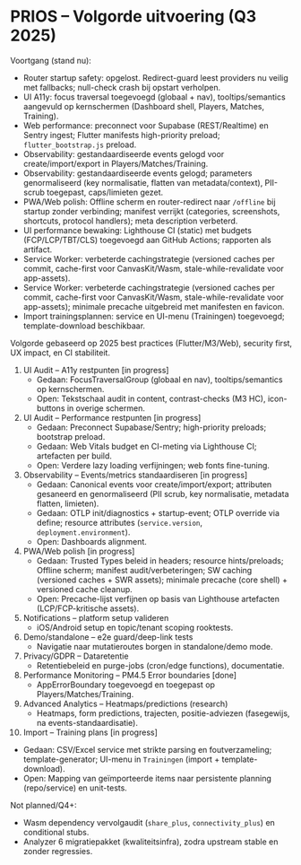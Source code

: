 # PRIOS – Volgorde uitvoering (Q3 2025)

Voortgang (stand nu):
- Router startup safety: opgelost. Redirect-guard leest providers nu veilig met fallbacks; null-check crash bij opstart verholpen.
- UI A11y: focus traversal toegevoegd (globaal + nav), tooltips/semantics aangevuld op kernschermen (Dashboard shell, Players, Matches, Training).
- Web performance: preconnect voor Supabase (REST/Realtime) en Sentry ingest; Flutter manifests high-priority preload; `flutter_bootstrap.js` preload.
- Observability: gestandaardiseerde events gelogd voor create/import/export in Players/Matches/Training.
 - Observability: gestandaardiseerde events gelogd; parameters genormaliseerd (key normalisatie, flatten van metadata/context), PII-scrub toegepast, caps/limieten gezet.
- PWA/Web polish: Offline scherm en router-redirect naar `/offline` bij startup zonder verbinding; manifest verrijkt (categories, screenshots, shortcuts, protocol handlers); meta description verbeterd.
- UI performance bewaking: Lighthouse CI (static) met budgets (FCP/LCP/TBT/CLS) toegevoegd aan GitHub Actions; rapporten als artifact.
- Service Worker: verbeterde cachingstrategie (versioned caches per commit, cache-first voor CanvasKit/Wasm, stale-while-revalidate voor app-assets).
 - Service Worker: verbeterde cachingstrategie (versioned caches per commit, cache-first voor CanvasKit/Wasm, stale-while-revalidate voor app-assets); minimale precache uitgebreid met manifesten en favicon.
- Import trainingsplannen: service en UI-menu (Trainingen) toegevoegd; template-download beschikbaar.


Volgorde gebaseerd op 2025 best practices (Flutter/M3/Web), security first, UX impact, en CI stabiliteit.

1. UI Audit – A11y restpunten [in progress]
   - Gedaan: FocusTraversalGroup (globaal en nav), tooltips/semantics op kernschermen.
   - Open: Tekstschaal audit in content, contrast-checks (M3 HC), icon-buttons in overige schermen.
2. UI Audit – Performance restpunten [in progress]
   - Gedaan: Preconnect Supabase/Sentry; high-priority preloads; bootstrap preload.
   - Gedaan: Web Vitals budget en CI-meting via Lighthouse CI; artefacten per build.
   - Open: Verdere lazy loading verfijningen; web fonts fine-tuning.
3. Observability – Events/metrics standaardiseren [in progress]
   - Gedaan: Canonical events voor create/import/export; attributen gesaneerd en genormaliseerd (PII scrub, key normalisatie, metadata flatten, limieten).
   - Gedaan: OTLP init/diagnostics + startup-event; OTLP override via define; resource attributes (`service.version`, `deployment.environment`).
   - Open: Dashboards alignment.
4. PWA/Web polish [in progress]
   - Gedaan: Trusted Types beleid in headers; resource hints/preloads; Offline scherm; manifest audit/verbeteringen; SW caching (versioned caches + SWR assets); minimale precache (core shell) + versioned cache cleanup.
   - Open: Precache-lijst verfijnen op basis van Lighthouse artefacten (LCP/FCP-kritische assets).
5. Notifications – platform setup valideren
   - iOS/Android setup en topic/tenant scoping rooktests.
6. Demo/standalone – e2e guard/deep-link tests
   - Navigatie naar mutatieroutes borgen in standalone/demo mode.
7. Privacy/GDPR – Dataretentie
   - Retentiebeleid en purge-jobs (cron/edge functions), documentatie.
8. Performance Monitoring – PM4.5 Error boundaries [done]
   - AppErrorBoundary toegevoegd en toegepast op Players/Matches/Training.
9. Advanced Analytics – Heatmaps/predictions (research)
   - Heatmaps, form predictions, trajecten, positie-adviezen (fasegewijs, na events-standaardisatie).
10. Import – Training plans [in progress]
   - Gedaan: CSV/Excel service met strikte parsing en foutverzameling; template-generator; UI-menu in `Trainingen` (import + template-download).
   - Open: Mapping van geïmporteerde items naar persistente planning (repo/service) en unit-tests.

Not planned/Q4+:
- Wasm dependency vervolgaudit (`share_plus`, `connectivity_plus`) en conditional stubs.
- Analyzer 6 migratiepakket (kwaliteitsinfra), zodra upstream stable en zonder regressies.


